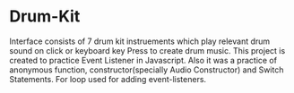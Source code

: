 # Drum-Kit
Interface consists of 7 drum kit instruements which play relevant drum sound on click or keyboard key Press to create drum music. This project is created to practice Event Listener in Javascript. Also it was a practice of anonymous function, constructor(specially Audio Constructor) and Switch Statements. For loop used for adding event-listeners.
